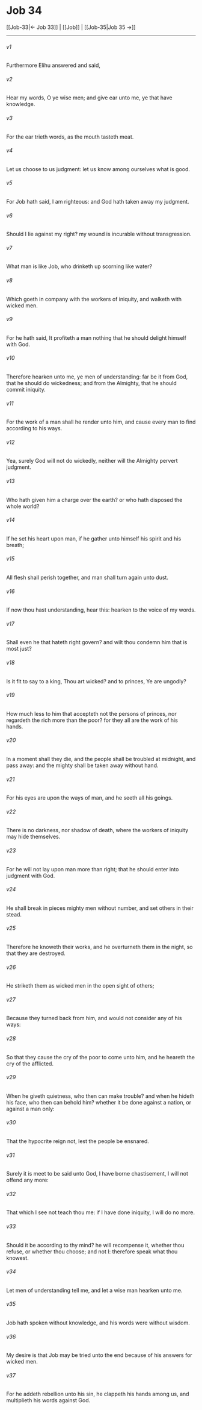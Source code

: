 # Job 34

[[Job-33|← Job 33]] | [[Job]] | [[Job-35|Job 35 →]]
***

###### v1
Furthermore Elihu answered and said,
###### v2
Hear my words, O ye wise men; and give ear unto me, ye that have knowledge.
###### v3
For the ear trieth words, as the mouth tasteth meat.
###### v4
Let us choose to us judgment: let us know among ourselves what is good.
###### v5
For Job hath said, I am righteous: and God hath taken away my judgment.
###### v6
Should I lie against my right? my wound is incurable without transgression.
###### v7
What man is like Job, who drinketh up scorning like water?
###### v8
Which goeth in company with the workers of iniquity, and walketh with wicked men.
###### v9
For he hath said, It profiteth a man nothing that he should delight himself with God.
###### v10
Therefore hearken unto me, ye men of understanding: far be it from God, that he should do wickedness; and from the Almighty, that he should commit iniquity.
###### v11
For the work of a man shall he render unto him, and cause every man to find according to his ways.
###### v12
Yea, surely God will not do wickedly, neither will the Almighty pervert judgment.
###### v13
Who hath given him a charge over the earth? or who hath disposed the whole world?
###### v14
If he set his heart upon man, if he gather unto himself his spirit and his breath;
###### v15
All flesh shall perish together, and man shall turn again unto dust.
###### v16
If now thou hast understanding, hear this: hearken to the voice of my words.
###### v17
Shall even he that hateth right govern? and wilt thou condemn him that is most just?
###### v18
Is it fit to say to a king, Thou art wicked? and to princes, Ye are ungodly?
###### v19
How much less to him that accepteth not the persons of princes, nor regardeth the rich more than the poor? for they all are the work of his hands.
###### v20
In a moment shall they die, and the people shall be troubled at midnight, and pass away: and the mighty shall be taken away without hand.
###### v21
For his eyes are upon the ways of man, and he seeth all his goings.
###### v22
There is no darkness, nor shadow of death, where the workers of iniquity may hide themselves.
###### v23
For he will not lay upon man more than right; that he should enter into judgment with God.
###### v24
He shall break in pieces mighty men without number, and set others in their stead.
###### v25
Therefore he knoweth their works, and he overturneth them in the night, so that they are destroyed.
###### v26
He striketh them as wicked men in the open sight of others;
###### v27
Because they turned back from him, and would not consider any of his ways:
###### v28
So that they cause the cry of the poor to come unto him, and he heareth the cry of the afflicted.
###### v29
When he giveth quietness, who then can make trouble? and when he hideth his face, who then can behold him? whether it be done against a nation, or against a man only:
###### v30
That the hypocrite reign not, lest the people be ensnared.
###### v31
Surely it is meet to be said unto God, I have borne chastisement, I will not offend any more:
###### v32
That which I see not teach thou me: if I have done iniquity, I will do no more.
###### v33
Should it be according to thy mind? he will recompense it, whether thou refuse, or whether thou choose; and not I: therefore speak what thou knowest.
###### v34
Let men of understanding tell me, and let a wise man hearken unto me.
###### v35
Job hath spoken without knowledge, and his words were without wisdom.
###### v36
My desire is that Job may be tried unto the end because of his answers for wicked men.
###### v37
For he addeth rebellion unto his sin, he clappeth his hands among us, and multiplieth his words against God. 
